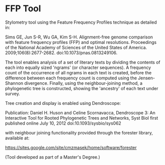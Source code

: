 # FFP Tool

Stylometry tool using the Feature Frequency Profiles technique as detailed in:

Sims GE, Jun S-R, Wu GA, Kim S-H. Alignment-free genome comparison with feature frequency profiles (FFP) and optimal resolutions. Proceedings of the National Academy of Sciences of the United States of America. 2009;106(8):2677-2682. doi:10.1073/pnas.0813249106.

The tool enables analysis of a set of literary texts by dividing the contents of each into equally sized 'ngrams' (or character sequences). A frequency count of the occurrence of all ngrams in each text is created, before the difference between each frequency count is computed using the Jensen-Shannon divergence. Finally, using the neighbour-joining method, a phylogenetic tree is constructed, showing the 'ancestry' of each text under survey.

Tree creation and display is enabled using Dendroscope:

Publication: Daniel H. Huson and Celine Scornavacca, Dendroscope 3: An Interactive Tool for Rooted Phylogenetic Trees and Networks, Syst Biol first published online July 10, 2012 doi:10.1093/sysbio/sys062

with neighbour joining functionality provided through the forester library, available at:

https://sites.google.com/site/cmzmasek/home/software/forester

(Tool developed as part of a Master's Degree.)
